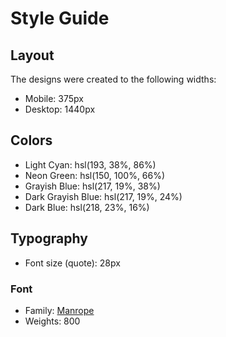 # Style Guide

## Layout
The designs were created to the following widths:
- Mobile: 375px
- Desktop: 1440px

## Colors
- Light Cyan: hsl(193, 38%, 86%)
- Neon Green: hsl(150, 100%, 66%)
- Grayish Blue: hsl(217, 19%, 38%)
- Dark Grayish Blue: hsl(217, 19%, 24%)
- Dark Blue: hsl(218, 23%, 16%)

## Typography
- Font size (quote): 28px

### Font

- Family: [Manrope](https://fonts.google.com/specimen/Manrope)
- Weights: 800
